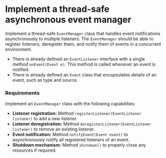 # Implement a thread-safe asynchronous event manager

Implement a thread-safe `EventManager` class that handles event notifications asynchronously to multiple listeners. The `EventManager` should be able to register listeners, deregister them, and notify them of events in a concurrent environment.
- There is already defined an `EventListener` interface with a single method `onEvent(Event e)`. This method is called whenever an event is notified.
- There is already defined an `Event` class that encapsulates details of an event, such as type and source.

### Requirements

Implement an `EventManager` class with the following capabilities:
- **Listener registration:** Method `registerListener(EventListener listener)` to add a new listener.
- **Listener deregistration:** Method `deregisterListener(EventListener listener)` to remove an existing listener.
- **Event notification:** Method `notifyEvent(Event event)` to asynchronously notify all registered listeners of an event.
- **Shutdown mechanism:** Method `shutdown()` to properly close any resources if required.
